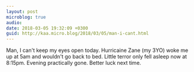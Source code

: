 ```yaml
---
layout: post
microblog: true
audio: 
date: 2018-03-05 19:32:09 +0300
guid: http://kaa.micro.blog/2018/03/05/man-i-cant.html
---
```

Man, I can't keep my eyes open today. Hurricaine Zane (my 3YO) woke me up at 5am and wouldn't go back to bed. Little terror only fell asleep now at 8:15pm. Evening practically gone. Better luck next time. 
